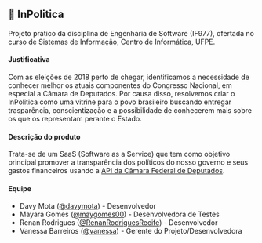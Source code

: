## 💸 InPolitica

Projeto prático da disciplina de Engenharia de Software (IF977), ofertada no curso de Sistemas de Informação, Centro de Informática, UFPE.

#### Justificativa
Com as eleições de 2018 perto de chegar, identificamos a necessidade de conhecer melhor os atuais componentes do Congresso Nacional, em especial a Câmara de Deputados. Por causa disso, resolvemos criar o InPolitica como uma vitrine para o povo brasileiro buscando entregar trasparência, conscientização e a possibilidade de conhecerem mais sobre os que os representam perante o Estado.


#### Descrição do produto
Trata-se de um SaaS (Software as a Service) que tem como objetivo principal promover a transparência dos políticos do nosso governo e seus gastos financeiros usando a [API da Câmara Federal de Deputados](https://dadosabertos.camara.leg.br/).

#### Equipe
* Davy Mota ([@davymota](https://github.com/davymota)) - Desenvolvedor
* Mayara Gomes ([@maygomes00](https://github.com/maygomes00)) - Desenvolvedora de Testes
* Renan Rodrigues ([@RenanRodriguesRecife](https://github.com/RenanRodriguesRecife)) - Desenvolvedor
* Vanessa Barreiros ([@vanessa](https://github.com/vanessa)) - Gerente do Projeto/Desenvolvedora
